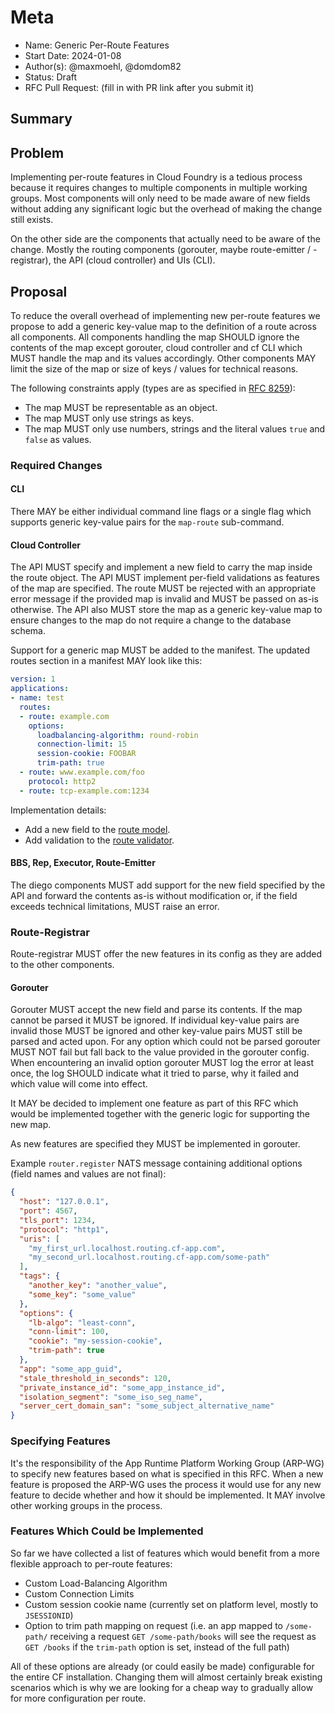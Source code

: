 # Meta
[meta]: #meta
- Name: Generic Per-Route Features
- Start Date: 2024-01-08
- Author(s): @maxmoehl, @domdom82
- Status: Draft <!-- Acceptable values: Draft, Approved, On Hold, Superseded -->
- RFC Pull Request: (fill in with PR link after you submit it)

## Summary

## Problem

Implementing per-route features in Cloud Foundry is a tedious process because it requires changes to
multiple components in multiple working groups. Most components will only need to be made aware of
new fields without adding any significant logic but the overhead of making the change still exists.

On the other side are the components that actually need to be aware of the change. Mostly the
routing components (gorouter, maybe route-emitter / -registrar), the API (cloud controller) and
UIs (CLI).

## Proposal

To reduce the overall overhead of implementing new per-route features we propose to add a generic
key-value map to the definition of a route across all components. All components handling the map
SHOULD ignore the contents of the map except gorouter, cloud controller and cf CLI which MUST handle
the map and its values accordingly. Other components MAY limit the size of the map or size of keys /
values for technical reasons.

The following constraints apply (types are as specified in [RFC 8259](https://rfc-editor.org/rfc/rfc8259)):
* The map MUST be representable as an object.
* The map MUST only use strings as keys.
* The map MUST only use numbers, strings and the literal values `true` and `false` as values.

### Required Changes

#### CLI

There MAY be either individual command line flags or a single flag which supports generic key-value
pairs for the `map-route` sub-command.

#### Cloud Controller

The API MUST specify and implement a new field to carry the map inside the route object. The
API MUST implement per-field validations as features of the map are specified. The route MUST be
rejected with an appropriate error message if the provided map is invalid and MUST be passed on
as-is otherwise. The API also MUST store the map as a generic key-value map to ensure changes to the
map do not require a change to the database schema.

Support for a generic map MUST be added to the manifest. The updated routes section in a manifest
MAY look like this:

```yml
version: 1
applications:
- name: test
  routes:
  - route: example.com
    options:
      loadbalancing-algorithm: round-robin
      connection-limit: 15
      session-cookie: FOOBAR
      trim-path: true
  - route: www.example.com/foo
    protocol: http2
  - route: tcp-example.com:1234
```

Implementation details:
* Add a new field to the [route model](https://github.com/cloudfoundry/cloud_controller_ng/blob/main/app/models/runtime/route.rb).
* Add validation to the [route validator](https://github.com/cloudfoundry/cloud_controller_ng/blob/e719d017ea4625397a97c2c14352ebdee66febe9/lib/cloud_controller/route_validator.rb#L2).

#### BBS, Rep, Executor, Route-Emitter

The diego components MUST add support for the new field specified by the API and forward the
contents as-is without modification or, if the field exceeds technical limitations, MUST raise an
error.

### Route-Registrar

Route-registrar MUST offer the new features in its config as they are added to the other components.

#### Gorouter

Gorouter MUST accept the new field and parse its contents. If the map cannot be parsed it MUST be
ignored. If individual key-value pairs are invalid those MUST be ignored and other key-value pairs
MUST still be parsed and acted upon. For any option which could not be parsed gorouter MUST NOT
fail but fall back to the value provided in the gorouter config. When encountering an invalid option
gorouter MUST log the error at least once, the log SHOULD indicate what it tried to parse, why it
failed and which value will come into effect.

It MAY be decided to implement one feature as part of this RFC which would be implemented together
with the generic logic for supporting the new map.

As new features are specified they MUST be implemented in gorouter.

Example `router.register` NATS message containing additional options (field names and values are
not final):

```json
{
  "host": "127.0.0.1",
  "port": 4567,
  "tls_port": 1234,
  "protocol": "http1",
  "uris": [
    "my_first_url.localhost.routing.cf-app.com",
    "my_second_url.localhost.routing.cf-app.com/some-path"
  ],
  "tags": {
    "another_key": "another_value",
    "some_key": "some_value"
  },
  "options": {
    "lb-algo": "least-conn",
    "conn-limit": 100,
    "cookie": "my-session-cookie",
    "trim-path": true
  },
  "app": "some_app_guid",
  "stale_threshold_in_seconds": 120,
  "private_instance_id": "some_app_instance_id",
  "isolation_segment": "some_iso_seg_name",
  "server_cert_domain_san": "some_subject_alternative_name"
}
```

### Specifying Features

It's the responsibility of the App Runtime Platform Working Group (ARP-WG) to specify new features
based on what is specified in this RFC. When a new feature is proposed the ARP-WG uses the process
it would use for any new feature to decide whether and how it should be implemented. It MAY involve
other working groups in the process.

### Features Which Could be Implemented

So far we have collected a list of features which would benefit from a more flexible approach to
per-route features:

- Custom Load-Balancing Algorithm
- Custom Connection Limits
- Custom session cookie name (currently set on platform level, mostly to `JSESSIONID`)
- Option to trim path mapping on request (i.e. an app mapped to `/some-path/` receiving a request
  `GET /some-path/books` will see the request as `GET /books` if the `trim-path` option is set,
  instead of the full path)

All of these options are already (or could easily be made) configurable for the entire CF
installation. Changing them will almost certainly break existing scenarios which is why we are
looking for a cheap way to gradually allow for more configuration per route.
